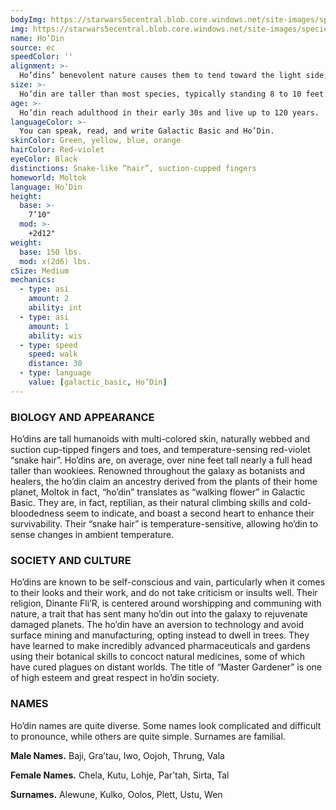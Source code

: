 ```yaml
---
bodyImg: https://starwars5ecentral.blob.core.windows.net/site-images/species/species_ho’din.png
img: https://starwars5ecentral.blob.core.windows.net/site-images/species/species_ho’din.png
name: Ho’Din
source: ec
speedColor: ''
alignment: >-
  Ho’dins’ benevolent nature causes them to tend toward the light side, though there are exceptions.
size: >-
  Ho’din are taller than most species, typically standing 8 to 10 feet tall and generally weighing about 275 lbs. Regardless of your position in that range, your size is Medium.
age: >-
  Ho’din reach adulthood in their early 30s and live up to 120 years.
languageColor: >-
  You can speak, read, and write Galactic Basic and Ho’Din. 
skinColor: Green, yellow, blue, orange
hairColor: Red-violet
eyeColor: Black
distinctions: Snake-like “hair”, suction-cupped fingers
homeworld: Moltok
language: Ho’Din
height:
  base: >-
    7’10"
  mod: >-
    +2d12"
weight:
  base: 150 lbs.
  mod: x(2d6) lbs.
cSize: Medium
mechanics:
  - type: asi
    amount: 2
    ability: int
  - type: asi
    amount: 1
    ability: wis
  - type: speed
    speed: walk
    distance: 30
  - type: language
    value: [galactic_basic, Ho’Din]
---
```

### BIOLOGY AND APPEARANCE
Ho’dins are tall humanoids with multi-colored skin, naturally webbed and suction cup-tipped fingers and toes, and temperature-sensing red-violet “snake hair”. Ho’dins are, on average, over nine feet tall nearly a full head taller than wookiees. Renowned throughout the galaxy as botanists and healers, the ho’din claim an ancestry derived from the plants of their home planet, Moltok in fact, “ho’din” translates as “walking flower” in Galactic Basic. They are, in fact, reptilian, as their natural climbing skills and cold-bloodedness seem to indicate, and boast a second heart to enhance their survivability. Their “snake hair” is temperature-sensitive, allowing ho’din to sense changes in ambient temperature.

### SOCIETY AND CULTURE
Ho’dins are known to be self-conscious and vain, particularly when it comes to their looks and their work, and do not take criticism or insults well. Their religion, Dinante Fli’R, is centered around worshipping and communing with nature, a trait that has sent many ho’din out into the galaxy to rejuvenate damaged planets. The ho’din have an aversion to technology and avoid surface mining and manufacturing, opting instead to dwell in trees. They have learned to make incredibly advanced pharmaceuticals and gardens using their botanical skills to concoct natural medicines, some of which have cured plagues on distant worlds. The title of “Master Gardener” is one of high esteem and great respect in ho’din society.

### NAMES
Ho’din names are quite diverse. Some names look complicated and difficult to pronounce, while others are quite simple. Surnames are familial.

__Male Names.__ Baji, Gra’tau, Iwo, Oojoh, Thrung, Vala

__Female Names.__ Chela, Kutu, Lohje, Par’tah, Sirta, Tal

__Surnames.__ Alewune, Kulko, Oolos, Plett, Ustu, Wen



    